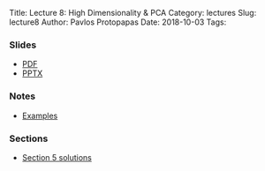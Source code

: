 Title: Lecture 8:  High Dimensionality & PCA
Category: lectures
Slug: lecture8
Author: Pavlos Protopapas
Date: 2018-10-03
Tags:


### Slides

- [PDF]({attach}presentation/Lecture8_PCA.pdf)
- [PPTX]({attach}presentation/Lecture8_PCA.pptx)

### Notes
- [Examples]({filename}notes/Lecture8_Notebook.ipynb)

### Sections

- [Section 5 solutions]({filename}../../sections/section5/notebook/section_5_solutions.ipynb)